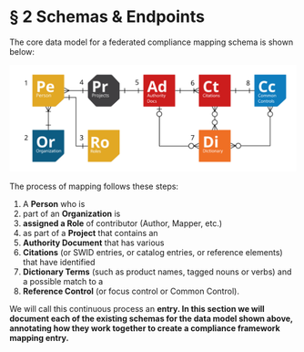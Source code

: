 # § 2 Schemas & Endpoints

The core data model for a federated compliance mapping schema is shown below:

![Core data model for a federated mapping schema](../.gitbook/assets/0%20%281%29%20%281%29.png)

The process of mapping follows these steps:

1. A **Person** who is
2. part of an **Organization** is
3. **assigned a Role** of contributor \(Author, Mapper, etc.\)
4. as part of a **Project** that contains an
5. **Authority Document** that has various
6. **Citations** \(or SWID entries, or catalog entries, or reference elements\) that have identified
7. **Dictionary Terms** \(such as product names, tagged nouns or verbs\) and a possible match to a
8. **Reference Control** \(or focus control or Common Control\).

We will call this continuous process an **entry. In this section we will document each of the existing schemas for the data model shown above, annotating how they work together to create a compliance framework mapping entry.**

